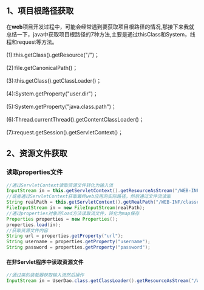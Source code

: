 ## 1、项目根路径获取

在**web**项目开发过程中，可能会经常遇到要获取项目根路径的情况,那接下来我就总结一下，java中获取项目根路径的7种方法,主要是通过thisClass和System，线程和request等方法。

   (1):this.getClass().getResource("/")；

   (2):file.getCanonicalPath()；

   (3):this.getClass().getClassLoader()；

   (4):System.getProperty("user.dir")；

   (5):System.getProperty("java.class.path")；

   (6):Thread.currentThread().getContentClassLoader()；

   (7):request.getSession().getServletContext()；



## 2、资源文件获取

### 读取properties文件

````java
//通过ServletContext读取资源文件转化为输入流
InputStream in = this.getServletContext().getResourceAsStream("/WEB-INF/classes/db.properties");
//或者通过ServletContext获取最终web应用的实际路径，然后通过文件流读取
String realPath = this.getServletContext().getRealPath("/WEB-INF/classes/db.properties");
FileInputStream in = new FileInputStream(realPath);
//通过properties对象的load方法读取流文件，转化为map保存
Properties properties = new Properties();
properties.load(in);
//获取资源文件内容
String url = properties.getProperty("url");
String username = properties.getProperty("username");
String password = properties.getProperty("password");
````

#### 在非Servlet程序中读取资源文件

````java
//通过类的装载器获取输入流然后操作
InputStream in = UserDao.class.getClassLoader().getResourceAsStream("/WEB-INF/classes/db.properties");

````

